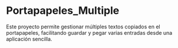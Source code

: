 # Portapapeles_Multiple
Este proyecto permite gestionar múltiples textos copiados en el portapapeles, facilitando guardar y pegar varias entradas desde una aplicación sencilla.
